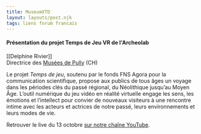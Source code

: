 ```yaml
---
title: MuseumXTD  
layout: layouts/post.njk
tags: liens forum francais
---
```

#### Présentation du projet Temps de Jeu VR de l'Archeolab

[[Delphine Rivier]]  
Directrice des [Musées de Pully](http://www.museedartdepully.ch) (CH)  

Le projet *Temps de jeu*, soutenu par le fonds FNS Agora pour la communication scientifique, propose aux publics de tous âges un voyage dans les périodes clés du passé régional, du Néolithique jusqu’au Moyen Âge. L’outil numérique du jeu vidéo en réalité virtuelle engage les sens, les émotions et l’intellect pour convier de nouveaux visiteurs à une rencontre intime avec les acteurs et actrices de notre passé, leurs environnements et leurs modes de vie.  
  
Retrouver le live du 13 octobre [sur notre chaîne YouTube](https://www.youtube.com/channel/UCTZJM5WsXDkH8QgMdACUNyw).  